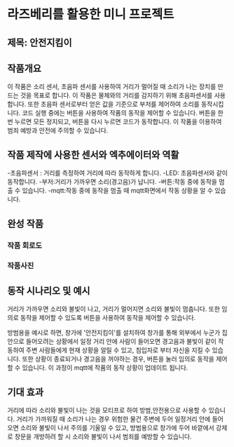 # 라즈베리를 활용한 미니 프로젝트

## 제목: 안전지킴이

## 작품개요
이 작품은 소리 센서, 초음파 센서를 사용하여 거리가 멀어질 때 소리가 나는 장치를 만드는 것을 목표로 합니다. 
이 작품은 물체와의 거리를 감지하기 위해 초음파센서를 사용합니다. 또한 초음파 센서로부터 얻은 값을 기준으로 부저를 제어하여 소리를 동작시킵니다.
코드 실행 중에는 버튼을 사용하여 작품의 동작을 제어할 수 있습니다. 버튼을 한 번 누르면 모든 정지되고, 버튼을 다시 누르면 코드가 동작합니다.
이 작품을 이용하여 범죄 예방과 안전에 주의할 수 있습니다.

## 작품 제작에 사용한 센서와 엑추에이터와 역활
-초음파센서 : 거리를 측정하여 거리에 따라 동작하게 합니다.
-LED: 초음파센서와 같이 동작합니다.
-부저:거리가 가까우면 소리(경고음)가 납니다.
-버튼:작동 중에 동작을 멈출 수 있습니다.
-mqtt:작동 중에 동작을 멈출 때 mqtt화면에서 작동 상황을 알 수 있습니다.
## 완성 작품

### 작품 회로도

### 작품사진




## 동작 시나리오 및 예시
거리가 가까우면 소리와 불빛이 나고, 거리가 멀어지면 소리와 불빛이 멈춥니다.
또한 임의로 동작을 제어할 수 있도록 버튼을 사용하여 동작을 제어할 수 있습니다.

방범용을 예시로 하면, 창가에 '안전지킴이'를 설치하여 창가를 통해 외부에서 누군가 집안으로 들어오려는 상황에서 일정 거리 안에 사람이 들어오면 
경고음과 불빛이 같이 작동하여 주변 사람들에게 현재 상황을 알릴 수 있고, 침입자로 부터 자신을 지킬 수 있습니다.
또한 상황이 종료되거나 경고음을 꺼야하는 경우, 버튼을 눌러 임의로 동작을 제어할 수 있습니다. 이 과정이 mqtt에 작품의 동작 상황이 업데이트 됩니다.
## 기대 효과
거리에 따라 소리와 불빛이 나는 것을 모티프로 하여 방범,안전용으로 사용할 수 있습니다. 
거리가 가까워질 때 소리가 나는 경우 위험한 물건 주변에 두어 일정거리 안에 들어오면 소리와 불빛이 나서 주의를 기울일 수 있고,
방범용으로 창가에 두어 바깥에서 강제로 창문을 개방하려 할 시 소리와 불빛이 나서 범죄를 예방할 수 있습니다.
